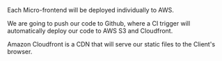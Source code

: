 Each Micro-frontend will be deployed individually to AWS.

We are going to push our code to Github, where a CI trigger will automatically deploy our code to AWS S3 and Cloudfront.


Amazon Cloudfront is a CDN that will serve our static files to the Client's browser.
